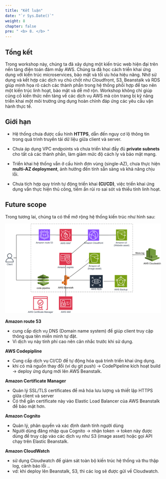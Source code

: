 ```yaml
---
title: "Kết luận"
date: "`r Sys.Date()`"
weight: 8
chapter: false
pre: " <b> 8. </b> "
---
```


## Tổng kết

Trong workshop này, chúng ta đã xây dựng một kiến trúc web hiện đại trên nền tảng điện toán đám mấy AWS. Chúng ta đã học cách triển khai ứng dụng với kiến trúc microservices, bảo mật và tối ưu hóa hiệu năng. Nhờ sử dụng và kết hợp các dịch vụ chủ chốt như Cloudfront, S3, Beanstalk và RDS giúp minh họa rõ cách các thành phần trong hệ thống phối hợp để tạo nên một kiến trúc linh hoạt, bảo mật và dễ mở rộn. Workshop không chỉ giúp củng cố kiến thức nền tảng về các dịch vụ AWS mà còn trang bị kỹ năng triển khai một môi trường ứng dụng hoàn chỉnh đáp ứng các yêu cầu vận hành thực tế.

## Giới hạn

- Hệ thống chưa được cấu hình **HTTPS**, dẫn đến nguy cơ lộ thông tin trong quá trình truyền tải dữ liệu giữa client và server.

- Chưa áp dụng VPC endpoints và chưa triển khai đầy đủ **private subnets** cho tất cả các thành phần, làm giảm mức độ cách ly và bảo mật mạng.

- Triển khai hệ thống vẫn ở cấu hình đơn vùng (single-AZ), chưa thực hiện **multi-AZ deployment**, ảnh hưởng đến tính sẵn sàng và khả năng chịu lỗi.

- Chưa tích hợp quy trình tự động triển khai **(CI/CD)**, việc triển khai ứng dụng vẫn thực hiện thủ công, tiềm ẩn rủi ro sai sót và thiếu tính linh hoạt.

## Future scope

Trong tương lai, chúng ta có thể mở rộng hệ thống kiến trúc như hình sau:

![alt text](image1.png)

**Amazon route 53**

- cung cấp dịch vụ DNS (Domain name system) để giúp client truy cập thông qua tên miền mình tự đặt.
- Vì dịch vụ này tính phí cao nên cân nhắc trước khi sử dụng.

**AWS Codepipline**

- Cung cấp dịch vụ CI/CD để tự động hóa quá trình triển khai ứng dụng.
- khi có mã nguồn thay đổi (ví dụ git push) -> CodePipeline kích hoạt build → deploy ứng dụng mới lên AWS Beanstalk.

**Amazon Certificate Manager**

- Quản lý SSL/TLS certificates để mã hóa lưu lượng và thiết lập HTTPS giữa client và server
- Có thể gắn certificate này vào Elastic Load Balancer của AWS Beanstalk để bảo mật hơn.

**Amazon Cognito**

- Quản lý, phân quyền và xác định danh tính người dùng
- Người dùng đăng nhập qua Cognito → nhận token → token này được dùng để truy cập vào các dịch vụ như S3 (image asset) hoặc gọi API chạy trên Elastic Beanstalk.

**Amazon CloudWatch**

- sử dụng Cloudwatch để giám sát toàn bộ kiến trúc hệ thống và thu thập log, cảnh báo lỗi ..
- vd: khi deploy lên Beanstalk, S3, thì các log sẽ được gửi về Cloudwatch.

